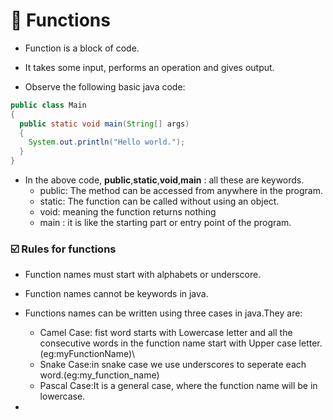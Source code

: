 # 🌟 Functions

- Function is a  block of code.
- It takes some input, performs an operation and gives output.

- Observe the following basic java code:
```java
public class Main
{
  public static void main(String[] args)
  {
    System.out.println("Hello world.");
  }
}
```

- In the above code, **public**,**static**,**void**,**main** : all these are keywords.
  - public: The method can be accessed from anywhere in the program.
  - static: The function can be called without using an  object.
  - void: meaning the function returns nothing
  - main  : it is like the starting part or entry point of the program.
 

 ### ☑️ Rules for functions

 - Function names must start with alphabets or underscore.
 - Function names cannot be keywords in java.
 - Functions names can be written using three cases in java.They are:
    - Camel Case: fist word starts with Lowercase letter and all the consecutive words in the function name start with Upper case letter.(eg:myFunctionName)\
    - Snake Case:in snake case we use underscores to seperate each word.(eg:my_function_name)
    - Pascal Case:It is a general case, where the function name will be in lowercase.
  

  - 
